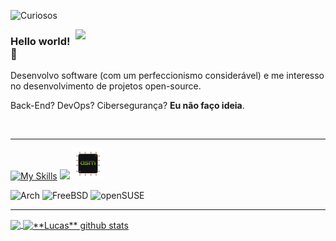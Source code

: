 ![Curiosos](https://visitor-badge.laobi.icu/badge?page_id=lucascesar918.CharalambosIoannou&left_text=Curiosos)

<img align="right" width="400" src="https://steamuserimages-a.akamaihd.net/ugc/941712430418642443/CC99A6D0B773AC668245EAE04E1A0D553F24D1D5/" />

### Hello world! 👋

Desenvolvo software (com um perfeccionismo considerável) e me interesso no desenvolvimento de projetos open-source.

Back-End? DevOps? Cibersegurança? **Eu não faço ideia**.

<br>

<hr>

[![My Skills](https://skills.thijs.gg/icons?i=cs,c,py,js,rust,mysql,vim,git)](https://skills.thijs.gg)
<img width=50 src="https://camo.githubusercontent.com/bbb327d6ba7708520eaafd13396fed64d73bf5df5c4cdd0ba03cf0843f7a9340/68747470733a2f2f7777772e766563746f726c6f676f2e7a6f6e652f6c6f676f732f676e755f626173682f676e755f626173682d69636f6e2e737667">
<img width=50 src="https://raw.githubusercontent.com/github/explore/e495457f5ff28c343f9e422f8e3cf80fd3e80890/topics/assembly/assembly.png">
<div>
  
![Arch](https://img.shields.io/badge/Arch%20Linux-1793D1?logo=arch-linux&logoColor=fff&style=for-the-badge)
![FreeBSD](https://img.shields.io/badge/-FreeBSD-%23870000?style=for-the-badge&logo=freebsd&logoColor=white)
![openSUSE](https://img.shields.io/badge/openSUSE-%2364B345?style=for-the-badge&logo=openSUSE&logoColor=white)
</div>

<hr>

<a href="https://github.com/Gurupreet">
  <img align="center" src="https://github-readme-stats.vercel.app/api/top-langs/?username=lucascesar918&theme=github_dark&hide=css,html,asp.net&PAT_1" />
</a>

<a href="https://github.com/Gurupreet">
 <img align="center" src="https://github-readme-stats.vercel.app/api?username=lucascesar918&show_icons=true&theme=github_dark&line_height=27&PAT_1" alt="**Lucas** github stats"/>
</a>
